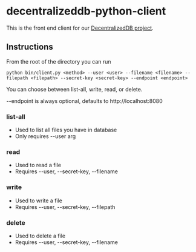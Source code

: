 # decentralizeddb-python-client
This is the front end client for our [DecentralizedDB project](https://github.com/rthotakura97/decentralized-database).

## Instructions
From the root of the directory you can run
```
python bin/client.py <method> --user <user> --filename <filename> --filepath <filepath> --secret-key <secret-key> --endpoint <endpoint>
```

You can choose between list-all, write, read, or delete. 

--endpoint is always optional, defaults to http://localhost:8080

### list-all
* Used to list all files you have in database
* Only requires --user arg

### read
* Used to read a file
* Requires --user, --secret-key, --filename

### write
* Used to write a file
* Requires --user, --secret-key, --filepath

### delete
* Used to delete a file
* Requires --user, --secret-key, --filename
